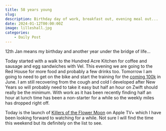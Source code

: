 ```yaml
---
title: 58 years young
slug: 
description: Birthday day of work, breakfast out, evening meal out...
date: 2024-01-12T00:00:00Z
image: lilleshall.jpg
categories:
    - Daily Post
---
```

12th Jan means my birthday and another year under the bridge of life...

Today started with a walk to the Hundred Acre Kitchen for coffee and sausage and egg sandwiches with Vel. This evening we are going to the Red House for more food and probably a few drinks too. Tomorrow I am going to need to get on the bike and start the training for the [coming 100k](https://ukmac.net/p/planning-rides-for-2024/) in June. I am still recovering from the cough and cold I developed after New Years so will probably need to take it easy but half an hour on Zwift should really be the minimum. With work as it has been recently finding half an hour at lunch time has been a non-starter for a while so the weekly miles has dropped right off.

Today is the launch of [Killers of the Flower Moon](https://tv.apple.com/us/movie/killers-of-the-flower-moon/umc.cmc.5x1fg9vferlfeutzpq6rra1zf) on Apple TV+ which I have been looking forward to watching for a while. Not sure I will find the time this weekend but its definitely on the list to see.

